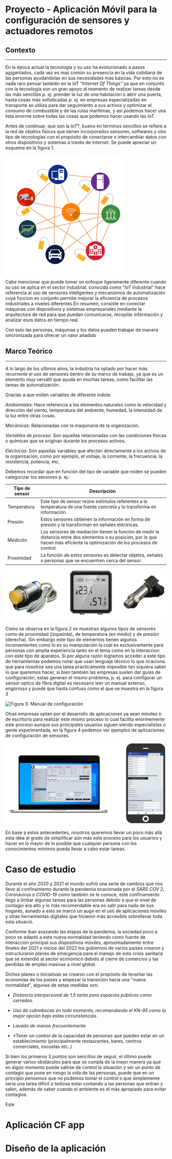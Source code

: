 # Proyecto - Aplicación Móvil para la configuración de sensores y actuadores remotos 
## Contexto 
___

En la época actual la tecnología y su uso ha evolucionado a pasos agigantados, cada vez es mas común su presencia en la vida cotidiana de las personas ayudandolas en sus necesidades más básicas. Por esto no es nada raro pensar también en la IoT *"Internet Of Things"* ya que en conjunto con la tecnología son un gran apoyo al momento de realizar tareas desde las más sencillas *p. ej.* prender la luz de una habitación o abrir una puerta, hasta cosas más sofisticadas *p. ej.* en empresas especializadas en transporte se utiliza para dar seguimiento a sus activos y optimizar el consumo de combustible y de las rutas marítimas, y asi podemos hacer una lista enorme sobre todas las cosas que podemos hacer usando las *IoT*.

Antes de continuar, que son la *IoT*?, bueno en términos sencillos se refiere a la red de objetos físicos que tienen incorporados sensores, softwares y otro tipo de tecnologías con el propósito de conectarse  e intercambiar datos con otros dispositivos y sistemas a través de Internet. Se puede apreciar un esquema en la figura 1.

![Figura 1: Ejemplo de una red IoT](./images/IoTxm.png "Figura 1: Ejemplo de una red IoT")

Cabe mencionar que puede tomar un enfoque ligeramente diferente cuando su uso se aplica en el sector industrial, conocida como "*IoT* Industrial" hace referencia al uso de sensores inteligentes y mecanismos de automatización cuya funcion en conjunto permite mejorar la eficiencia de procesos industriales a niveles diferentes.En resumen, consiste en conectar máquinas con dispositivos y sistemas empresariales mediante la arquitectura de red para que puedan comunicarse, recopilar información y analizar esos datos en tiempo real.

Con esto las personas, máquinas y los datos pueden trabajar de manera sincronizada para ofrecer un valor añadido 

## Marco Teórico
___ 

A lo largo de los ultimos años, la industria ha optado por hacer más recurrente el uso de sensores dentro de su marco de trabajo, ya que es un elemento muy versátil que ayuda en muchas tareas, como facilitar las tareas de automatización.

Gracias a que miden variables de diferente indole:

*Ambientales*: Hace referencia a los elementos naturales como la velocidad y dirección del viento, temperatura del ambiente, humedad, la intensidad de la luz entre otras cosas.

*Mecánicas*: Relacionadas con la maquinaria de la organización.

*Variables de proceso*: Son aquellas relacionadas con las condiciones físicas o químicas que se originan durante los procesos activos.

*Eléctricas*: Son aquellas variables que afectan directamente a los activos de la organización, como por ejemplo, el voltaje, la corriente, la frecuencia, la resistencia, potencia, etc.

Debemos recordar que en función del tipo de variable que miden se pueden categorizar los sensores p. ej.:

|Tipo de sensor        | Descripción |
|----------------------|-------------|
|Temperatura         | Este tipo de sensor reúne estímulos referentes a la temperatura de una fuente concreta y lo transforma en información.|
| Presión          | Estos sensores obtienen la información en forma de presión y la transforman en señales eléctricas.| 
|Medición|Los sensores de mediación tienen la función de medir la distancia entre dos elementos o su posición, por lo que hacen más eficiente la optimización de los procesos de control.|
|Proximidad |La función de estos sensores es detectar objetos, señales o personas que se encuentren cerca del sensor.|

![Figura 2: Tipos de sensores](./images/tiposSensores.png "Figura 2: Tipos de sensores")

Como se observa en la figura 2 se muestran algunos tipos de sensores como de proximidad (izqueirda), de temperatura (en medio) y de presión (derecha). Sin embargo este tipo de elementos tienen algunos inconvenientes como lo es su manipulación la cual es exclusivamente para personas con amplia experiencia tanto en el tema como en la interaccion con este tipo de aparatos. Si por alguna razón logramos acceder a este tipo de herramientas podemos notar que usan lenguaje técnico lo que ocaciona que para nosotros sea una tarea practicamente imposible tan siquiera saber lo que queremos hacer, si bien también las empresas suelen dar guías de configuración, estas generan el mismo problema, p. ej. para configurar un sensor optico de fibra digital es necesario leer un manual extenso, engorroso y puede que hasta confuso como el que se muestra en la figura 3  

![Figura 3: Manual de configuración](/images/guiaConfiguraci%C3%B3n.png "Figura 3: Manual de configuración")

Otras empresas optan por el desarrollo de aplicaciones ya sean móviles o de escritorio para realizar este mismo proceso lo cual facilita enormemente este proceso aunque sus principales usuarios siguen siendo especialistas o gente experimentada, en la figura 4  podemos ver ejemplos de aplicaciones de configuración de sensores.

![Figura 4: Aplicaciones de confguración](/images/apps.png "Figura 4: Aplicaciones de configuración")

En base a estos antecedentes, nosotros queremos llevar un poco más allá esta idea al grado de simplificar aún más este proceso para los usuarios y hacer en lo mayor de lo posible que cualquier persona con los conocimientos mínimos pueda llevar a cabo estar tareas.

# Caso de estudio

Durante el año 2020 y 2021 el mundo sufrió una serie de cambios que nos llevo al confinamiento durante la pandemia ocacionada por el *SARS COV 2*, Coronavirus o *COVID-19* como también se le conoce, este confinamiento llego a limitar algunas tareas para las personas debido a que el nivel de contagio era alto y lo más recomendable era no salir para nada de sus hogares, aunado a esto se marcó un auge en el uso de aplicaciones móviles y otras herramientas digitales  que hicieron más accesible sobrellevar toda esta situació.

Conforme iban avazando las etapas de la pandemia, la sociedad poco a poco se adaptó a esta nueva normalidad teniendo como fuente de interacción principal sus dispositivos móviles, aproximadamente entre finales del 2021 e inicios del 2022 los gobiernos de varios países crearon y estructuraron planes de emergencia para el manejo de esta crisis sanitaria que se extendió al sector económico debido al cierre de comercios y las perdidas de empleo masivas a nivel global.

Dichos planes o iniciativas se crearon con el propósito de levantar las economías de los países y empezar la transición hacía una "nueva normalidad", algunas de estas medidas son: 

* *Distancia interpersonal de 1.5 tanto para espacios públicos como cerrados.*

* *Uso de cubrebocas en todo momento, recomendando el KN-95 como la mejor opción bajo estas circunstancias*.

* *Lavado de manos frecuentemente*

* *Tener un control de la capacidad de personas que pueden estar en un establecimiento (principalmente restaurantes, bares, centros comerciales, escuelas etc..)

Si bien los primeros 3 puntos son sencillos de seguir, el último puede generar varios obstáculos para que se cumpla de la mejor manera ya que en algún momento puede salirse de control la situación y ser un punto de contagio que pone en riesgo la vida de las personas, puede que en un principio pensemos que no podemos tomar el control o que simplemente seria una tarea dificíl o tediosa estar contando a las personas que entran y salen, además de saber cuando el ambiente es el más apropiado para evitar contagios.

Este 



# Aplicación CF app


# Diseño de la aplicación




